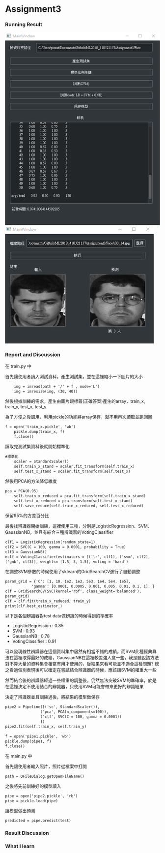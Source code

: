 # Assignment3
### Running Result

![](ss1.png) ![](ss2.png)



### Report and Discussion
在 train.py 中

首先讓使用者讀入測試資料，產生測試集，並在這裡縮小一下圖片的大小

        img = imread(path + '/' + f , mode='L')
        img = imresize(img, (30, 40))

然後根據訓練的需求，產生由圖片跟標籤(正確答案)產生的array，train_x, train_y, test_x, test_y

為了方便之後調用，利用pickle的功能將array保存，就不用再次讀取並跑回圈

    f = open('train_x.pickle', 'wb')
        pickle.dump(train_x, f)
        f.close()

讀取完測試集資料後就開始標準化

    #標準化
        scaler = StandardScaler()
        self.train_x_stand = scaler.fit_transform(self.train_x)
        self.test_x_stand = scaler.fit_transform(self.test_x)

然後用PCA的方法降低維度

    pca = PCA(0.95)
        self.train_x_reduced = pca.fit_transform(self.train_x_stand)
        self.test_x_reduced = pca.transform(self.test_x_stand)
        self.save_reduce(self.train_x_reduced, self.test_x_reduced)

保留95%的方差百分比

最後找辨識器開始訓練，這裡使用三種，分別是LogisticRegression、SVM、GaussianNB，並且有結合三種辨識器的VotingClassifier

    clf1 = LogisticRegression(random_state=1)
    clf2 = SVC(C = 100, gamma = 0.0001, probability = True)
    clf3 = GaussianNB()
    eclf = VotingClassifier(estimators = [('lr', clf1), ('svm', clf2), ('gnb', clf3)], weights= [1.5, 3, 1.5], voting = 'hard')

在調整SVM參數的時候使用了sklearn的GridSearchCV進行了自動調整

    param_grid = {'C': [1, 10, 1e2, 1e3, 5e3, 1e4, 5e4, 1e5],
                'gamma': [0.0001, 0.0005, 0.001, 0.005, 0.01, 0.1, 1], }
    clf = GridSearchCV(SVC(kernel='rbf', class_weight='balanced'), param_grid)
    clf = clf.fit(train_x_reduced, train_y)
    print(clf.best_estimator_)

以下是各個辨識器對test data做辨識的時候得到的準確率

 * LogisticRegression : 0.85
 * SVM : 0.93
 * GaussianNB : 0.78
 * VotingClassifier : 0.91

可以發現線性辨識器在這個資料集中居然有相當不錯的成績，而SVM此種經典算法在這裡取得最好的成績，GaussianNB在這裡較差強人意一些，我是聽說該方法對不算大量的資料集會相當有用才使用的，從結果來看可能並不適合這種問題?
總之看過個別表現後可以確定在嘗試結合辨識器的時候，應該讓SVM的權重大一些

然而結合後的辨識器經過一些權重的調整後，仍然無法突破SVM的準確率，於是在這裡決定不使用結合的辨識器，只使用SVM可能會帶來更好的辨識結果

決定了辨識器並且訓練過後，將結果的模型做保存

    pipe2 = Pipeline([('sc', StandardScaler()),
                    ('pca', PCA(n_components=100)),
                    ('clf', SVC(C = 100, gamma = 0.0001))
                    ])
    pipe2.fit(self.train_x, self.train_y)

    f = open('pipe1.pickle', 'wb')
    pickle.dump(pipe1, f)
    f.close()

在 main.py 中

首先讓使用者輸入照片，照片從檔案中打開

    path = QFileDialog.getOpenFileName()

之後將先前訓練好的模型讀入

    pipe = open('pipe2.pickle', 'rb')
    pipe = pickle.load(pipe)

讓模型做出預測

    predicted = pipe.predict(test)


### Result Discussion


### What I learn
